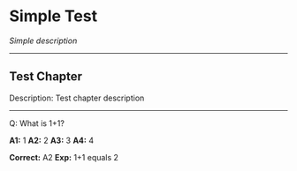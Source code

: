 # Simple Test

_Simple description_

---

## Test Chapter <!-- CH_ID: test -->

Description: Test chapter description

---

Q: What is 1+1?

**A1:** 1
**A2:** 2
**A3:** 3
**A4:** 4

**Correct:** A2
**Exp:** 1+1 equals 2

